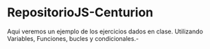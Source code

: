 # RepositorioJS-Centurion


Aqui veremos un ejemplo de los ejercicios dados en clase. Utilizando Variables, Funciones, bucles y condicionales.- 
